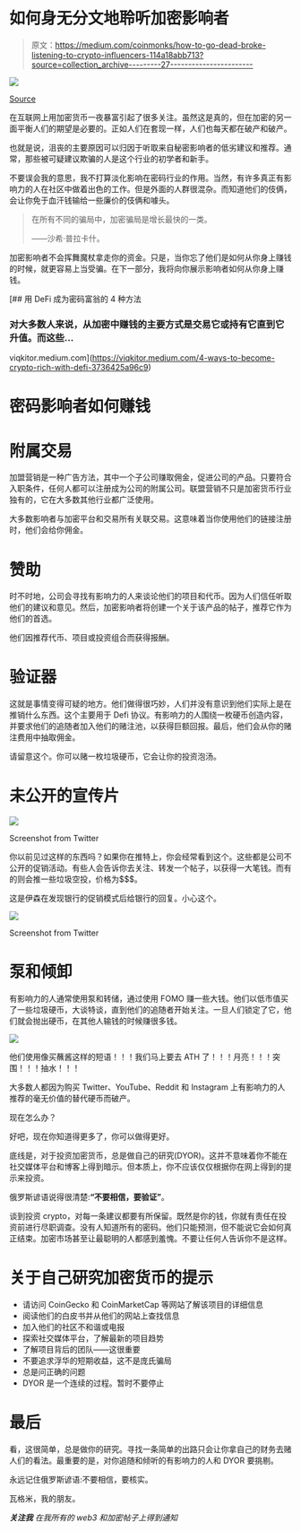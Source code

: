 # 如何身无分文地聆听加密影响者

> 原文：<https://medium.com/coinmonks/how-to-go-dead-broke-listening-to-crypto-influencers-114a18abb713?source=collection_archive---------27----------------------->

![](img/82f76e6bc81b38e1679d917443ee0c7c.png)

[Source](https://www.aarp.org/retirement/planning-for-retirement/info-2018/broke-at-65-suze-orman.html)

在互联网上用加密货币一夜暴富引起了很多关注。虽然这是真的，但在加密的另一面平衡人们的期望是必要的。正如人们在套现一样，人们也每天都在破产和破产。

也就是说，沮丧的主要原因可以归因于听取来自秘密影响者的低劣建议和推荐。通常，那些被可疑建议欺骗的人是这个行业的初学者和新手。

不要误会我的意思，我不打算淡化影响在密码行业的作用。当然，有许多真正有影响力的人在社区中做着出色的工作。但是外面的人群很混杂。而知道他们的伎俩，会让你免于血汗钱输给一些廉价的伎俩和噱头。

> 在所有不同的骗局中，加密骗局是增长最快的一类。
> 
> ——沙希·普拉卡什。

加密影响者不会挥舞魔杖拿走你的资金。只是，当你忘了他们是如何从你身上赚钱的时候，就更容易上当受骗。在下一部分，我将向你展示影响者如何从你身上赚钱。

[](https://viqkitor.medium.com/4-ways-to-become-crypto-rich-with-defi-3736425a96c9) [## 用 DeFi 成为密码富翁的 4 种方法

### 对大多数人来说，从加密中赚钱的主要方式是交易它或持有它直到它升值。而这些…

viqkitor.medium.com](https://viqkitor.medium.com/4-ways-to-become-crypto-rich-with-defi-3736425a96c9) 

# 密码影响者如何赚钱

# 附属交易

加盟营销是一种广告方法，其中一个子公司赚取佣金，促进公司的产品。只要符合入职条件，任何人都可以注册成为公司的附属公司。联盟营销不只是加密货币行业独有的，它在大多数其他行业都广泛使用。

大多数影响者与加密平台和交易所有关联交易。这意味着当你使用他们的链接注册时，他们会给你佣金。

# 赞助

时不时地，公司会寻找有影响力的人来谈论他们的项目和代币。因为人们信任听取他们的建议和意见。然后，加密影响者将创建一个关于该产品的帖子，推荐它作为他们的首选。

他们因推荐代币、项目或投资组合而获得报酬。

# 验证器

这就是事情变得可疑的地方。他们做得很巧妙，人们并没有意识到他们实际上是在推销什么东西。这个主要用于 Defi 协议。有影响力的人围绕一枚硬币创造内容，并要求他们的追随者加入他们的赌注池，以获得巨额回报。最后，他们会从你的赌注费用中抽取佣金。

请留意这个。你可以赌一枚垃圾硬币，它会让你的投资泡汤。

# 未公开的宣传片

![](img/3e6e3e6d1f256af89fd38f708558f8d8.png)

Screenshot from Twitter

你以前见过这样的东西吗？如果你在推特上，你会经常看到这个。这些都是公司不公开的促销活动。有些人会告诉你去关注、转发一个帖子，以获得一大笔钱。而有的则会推一些垃圾空投，价格为$$$。

这是伊森在发现银行的促销模式后给银行的回复。小心这个。

![](img/1876d2539f7958992f3598e0ae90cf26.png)

Screenshot from Twitter

# 泵和倾卸

有影响力的人通常使用泵和转储，通过使用 FOMO 赚一些大钱。他们以低市值买了一些垃圾硬币，大谈特谈，直到他们的追随者开始关注。一旦人们锁定了它，他们就会抛出硬币，在其他人输钱的时候赚很多钱。

![](img/724e744a84c3a4adc14945e71f6be1c3.png)

他们使用像买蘸酱这样的短语！！！我们马上要去 ATH 了！！！月亮！！！突围！！！抽水！！！

大多数人都因为购买 Twitter、YouTube、Reddit 和 Instagram 上有影响力的人推荐的毫无价值的替代硬币而破产。

现在怎么办？

好吧，现在你知道得更多了，你可以做得更好。

底线是，对于投资加密货币，总是做自己的研究(DYOR)。这并不意味着你不能在社交媒体平台和博客上得到暗示。但本质上，你不应该仅仅根据你在网上得到的提示来投资。

俄罗斯谚语说得很清楚:**“不要相信，要验证”**。

谈到投资 crypto，对每一条建议都要有所保留。既然是你的钱，你就有责任在投资前进行尽职调查。没有人知道所有的密码。他们只能预测，但不能说它会如何真正结束。加密市场甚至让最聪明的人都感到羞愧。不要让任何人告诉你不是这样。

# 关于自己研究加密货币的提示

*   请访问 CoinGecko 和 CoinMarketCap 等网站了解该项目的详细信息
*   阅读他们的白皮书并从他们的网站上查找信息
*   加入他们的社区不和谐或电报
*   探索社交媒体平台，了解最新的项目趋势
*   了解项目背后的团队——这很重要
*   不要追求浮华的短期收益，这不是庞氏骗局
*   总是问正确的问题
*   DYOR 是一个连续的过程。暂时不要停止

# 最后

看，这很简单，总是做你的研究。寻找一条简单的出路只会让你拿自己的财务去赌人们的看法。最重要的是，对你追随和倾听的有影响力的人和 DYOR 要挑剔。

永远记住俄罗斯谚语:不要相信，要核实。

瓦格米，我的朋友。

***关注我*** *在我所有的 web3 和加密帖子上得到通知*